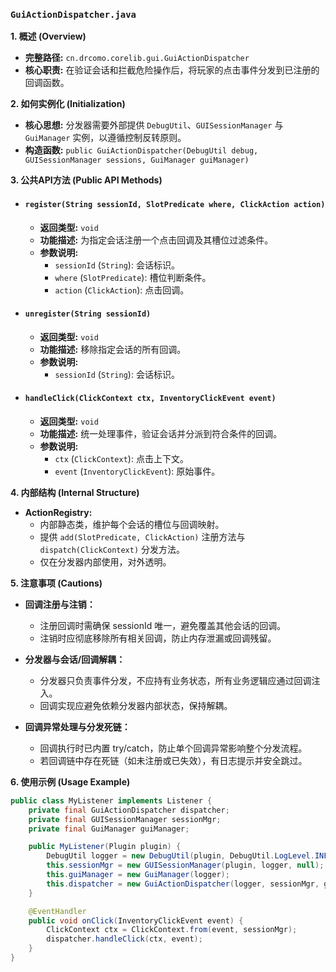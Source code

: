 ### `GuiActionDispatcher.java`

**1. 概述 (Overview)**

  * **完整路径:** `cn.drcomo.corelib.gui.GuiActionDispatcher`
  * **核心职责:** 在验证会话和拦截危险操作后，将玩家的点击事件分发到已注册的回调函数。

**2. 如何实例化 (Initialization)**

  * **核心思想:** 分发器需要外部提供 `DebugUtil`、`GUISessionManager` 与 `GuiManager` 实例，以遵循控制反转原则。
  * **构造函数:** `public GuiActionDispatcher(DebugUtil debug, GUISessionManager sessions, GuiManager guiManager)`

**3. 公共API方法 (Public API Methods)**

  * #### `register(String sessionId, SlotPredicate where, ClickAction action)`

      * **返回类型:** `void`
      * **功能描述:** 为指定会话注册一个点击回调及其槽位过滤条件。
      * **参数说明:**
          * `sessionId` (`String`): 会话标识。
          * `where` (`SlotPredicate`): 槽位判断条件。
          * `action` (`ClickAction`): 点击回调。

  * #### `unregister(String sessionId)`

      * **返回类型:** `void`
      * **功能描述:** 移除指定会话的所有回调。
      * **参数说明:**
          * `sessionId` (`String`): 会话标识。

  * #### `handleClick(ClickContext ctx, InventoryClickEvent event)`

      * **返回类型:** `void`
      * **功能描述:** 统一处理事件，验证会话并分派到符合条件的回调。
      * **参数说明:**
          * `ctx` (`ClickContext`): 点击上下文。
          * `event` (`InventoryClickEvent`): 原始事件。

**4. 内部结构 (Internal Structure)**
  * **ActionRegistry:**
    - 内部静态类，维护每个会话的槽位与回调映射。
    - 提供 `add(SlotPredicate, ClickAction)` 注册方法与 `dispatch(ClickContext)` 分发方法。
    - 仅在分发器内部使用，对外透明。

**5. 注意事项 (Cautions)**
  * **回调注册与注销：**
    - 注册回调时需确保 sessionId 唯一，避免覆盖其他会话的回调。
    - 注销时应彻底移除所有相关回调，防止内存泄漏或回调残留。

  * **分发器与会话/回调解耦：**
    - 分发器只负责事件分发，不应持有业务状态，所有业务逻辑应通过回调注入。
    - 回调实现应避免依赖分发器内部状态，保持解耦。

  * **回调异常处理与分发死链：**
    - 回调执行时已内置 try/catch，防止单个回调异常影响整个分发流程。
    - 若回调链中存在死链（如未注册或已失效），有日志提示并安全跳过。

**6. 使用示例 (Usage Example)**

```java
public class MyListener implements Listener {
    private final GuiActionDispatcher dispatcher;
    private final GUISessionManager sessionMgr;
    private final GuiManager guiManager;

    public MyListener(Plugin plugin) {
        DebugUtil logger = new DebugUtil(plugin, DebugUtil.LogLevel.INFO);
        this.sessionMgr = new GUISessionManager(plugin, logger, null);
        this.guiManager = new GuiManager(logger);
        this.dispatcher = new GuiActionDispatcher(logger, sessionMgr, guiManager);
    }

    @EventHandler
    public void onClick(InventoryClickEvent event) {
        ClickContext ctx = ClickContext.from(event, sessionMgr);
        dispatcher.handleClick(ctx, event);
    }
}
```
